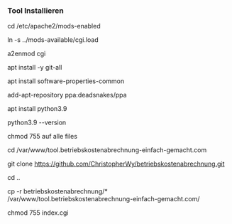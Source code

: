 ### Tool Installieren

cd /etc/apache2/mods-enabled

ln -s ../mods-available/cgi.load

a2enmod cgi

apt install -y git-all

apt install software-properties-common

add-apt-repository ppa:deadsnakes/ppa

apt install python3.9

python3.9 --version

chmod 755 auf alle files

cd /var/www/tool.betriebskostenabrechnung-einfach-gemacht.com

git clone https://github.com/ChristopherWy/betriebskostenabrechnung.git

cd ..

cp -r betriebskostenabrechnung/* /var/www/tool.betriebskostenabrechnung-einfach-gemacht.com/

chmod 755 index.cgi
